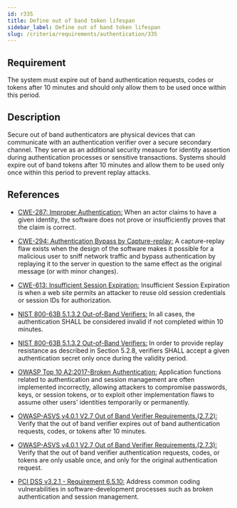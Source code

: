```yaml
---
id: r335
title: Define out of band token lifespan
sidebar_label: Define out of band token lifespan
slug: /criteria/requirements/authentication/335
---
```


## Requirement

The system must expire out of band authentication requests,
codes or tokens after 10 minutes
and should only allow them
to be used once within this period.

## Description

Secure out of band authenticators
are physical devices that can communicate
with an authentication verifier
over a secure secondary channel.
They serve as an additional security measure
for identity assertion during
authentication processes
or sensitive transactions.
Systems should expire out of band tokens
after 10 minutes
and allow them to be used only once
within this period
to prevent replay attacks.

## References

- [CWE-287: Improper Authentication:](https://cwe.mitre.org/data/definitions/287.html)
When an actor claims to have
a given identity,
the software does not prove
or insufficiently proves
that the claim is correct.

- [CWE-294: Authentication Bypass by Capture-replay:](https://cwe.mitre.org/data/definitions/294.html)
A capture-replay flaw exists when the design
of the software makes it possible
for a malicious user to sniff network traffic
and bypass authentication
by replaying it to the server in question
to the same effect
as the original message (or with minor changes).

- [CWE-613: Insufficient Session Expiration:](https://cwe.mitre.org/data/definitions/613.html)
Insufficient Session Expiration
is when a web site permits an attacker
to reuse old session credentials
or session IDs for authorization.

- [NIST 800-63B 5.1.3.2 Out-of-Band Verifiers:](https://pages.nist.gov/800-63-3/sp800-63b.html)
In all cases, the authentication SHALL be considered invalid
if not completed within 10 minutes.

- [NIST 800-63B 5.1.3.2 Out-of-Band Verifiers:](https://pages.nist.gov/800-63-3/sp800-63b.html)
In order to provide replay resistance
as described in Section 5.2.8,
verifiers SHALL accept a given authentication secret
only once during the validity period.

- [OWASP Top 10 A2:2017-Broken Authentication:](https://owasp.org/www-project-top-ten/OWASP_Top_Ten_2017/Top_10-2017_A2-Broken_Authentication)
Application functions related to authentication
and session management
are often implemented incorrectly,
allowing attackers to compromise passwords, keys,
or session tokens,
or to exploit other implementation flaws
to assume other users' identities
temporarily or permanently.

- [OWASP-ASVS v4.0.1 V2.7 Out of Band Verifier Requirements.(2.7.2):](https://owasp.org/www-pdf-archive/OWASP_Application_Security_Verification_Standard_4.0-en.pdf)
Verify that the out of band verifier expires
out of band authentication
requests, codes, or tokens after 10 minutes.

- [OWASP-ASVS v4.0.1 V2.7 Out of Band Verifier Requirements.(2.7.3):](https://owasp.org/www-pdf-archive/OWASP_Application_Security_Verification_Standard_4.0-en.pdf)
Verify that the out of band verifier authentication
requests, codes, or tokens
are only usable once,
and only for the original authentication request.

- [PCI DSS v3.2.1 - Requirement 6.5.10:](https://www.pcisecuritystandards.org/documents/PCI_DSS_v3-2-1.pdf)
Address common coding vulnerabilities
in software-development processes
such as broken authentication
and session management.
